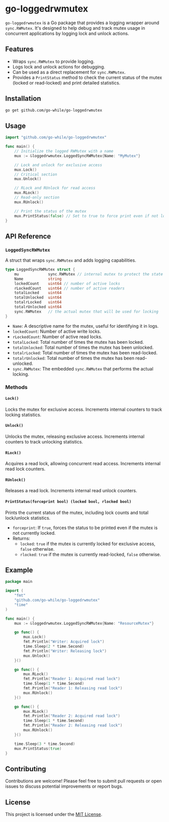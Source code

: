 # go-loggedrwmutex

`go-loggedrwmutex` is a Go package that provides a logging wrapper around `sync.RWMutex`. It's designed to help debug and track mutex usage in concurrent applications by logging lock and unlock actions.

## Features

- Wraps `sync.RWMutex` to provide logging.
- Logs lock and unlock actions for debugging.
- Can be used as a direct replacement for `sync.RWMutex`.
- Provides a `PrintStatus` method to check the current status of the mutex (locked or read-locked) and print detailed statistics.

## Installation

```bash
go get github.com/go-while/go-loggedrwmutex
```

## Usage

```go
import "github.com/go-while/go-loggedrwmutex"

func main() {
    // Initialize the logged RWMutex with a name
    mux := &loggedrwmutex.LoggedSyncRWMutex{Name: "MyMutex"}

    // Lock and unlock for exclusive access
    mux.Lock()
    // Critical section
    mux.Unlock()

    // RLock and RUnlock for read access
    mux.RLock()
    // Read-only section
    mux.RUnlock()

    // Print the status of the mutex
    mux.PrintStatus(false) // Set to true to force print even if not locked
}
```

## API Reference

### `LoggedSyncRWMutex`

A struct that wraps `sync.RWMutex` and adds logging capabilities.

```go
type LoggedSyncRWMutex struct {
	mu             sync.RWMutex // internal mutex to protect the state of the LoggedSyncRWMutex
	Name           string
	lockedCount    uint64 // number of active locks
	rLockedCount   uint64 // number of active readers
	totalLocked    uint64
	totalUnlocked  uint64
	totalrLocked   uint64
	totalrUnlocked uint64
	sync.RWMutex   // the actual mutex that will be used for locking
}
```

- `Name`: A descriptive name for the mutex, useful for identifying it in logs.
- `lockedCount`: Number of active write locks.
- `rLockedCount`: Number of active read locks.
- `totalLocked`: Total number of times the mutex has been locked.
- `totalUnlocked`: Total number of times the mutex has been unlocked.
- `totalrLocked`: Total number of times the mutex has been read-locked.
- `totalrUnlocked`: Total number of times the mutex has been read-unlocked.
- `sync.RWMutex`: The embedded `sync.RWMutex` that performs the actual locking.

### Methods

#### `Lock()`

Locks the mutex for exclusive access.  Increments internal counters to track locking statistics.

#### `Unlock()`

Unlocks the mutex, releasing exclusive access.  Increments internal counters to track unlocking statistics.

#### `RLock()`

Acquires a read lock, allowing concurrent read access. Increments internal read lock counters.

#### `RUnlock()`

Releases a read lock. Increments internal read unlock counters.

#### `PrintStatus(forceprint bool) (locked bool, rlocked bool)`

Prints the current status of the mutex, including lock counts and total lock/unlock statistics.

- `forceprint`: If `true`, forces the status to be printed even if the mutex is not currently locked.
- Returns:
    - `locked`: `true` if the mutex is currently locked for exclusive access, `false` otherwise.
    - `rlocked`: `true` if the mutex is currently read-locked, `false` otherwise.

## Example

```go
package main

import (
	"fmt"
	"github.com/go-while/go-loggedrwmutex"
	"time"
)

func main() {
	mux := &loggedrwmutex.LoggedSyncRWMutex{Name: "ResourceMutex"}

	go func() {
		mux.Lock()
		fmt.Println("Writer: Acquired lock")
		time.Sleep(2 * time.Second)
		fmt.Println("Writer: Releasing lock")
		mux.Unlock()
	}()

	go func() {
		mux.RLock()
		fmt.Println("Reader 1: Acquired read lock")
		time.Sleep(1 * time.Second)
		fmt.Println("Reader 1: Releasing read lock")
		mux.RUnlock()
	}()

	go func() {
		mux.RLock()
		fmt.Println("Reader 2: Acquired read lock")
		time.Sleep(1 * time.Second)
		fmt.Println("Reader 2: Releasing read lock")
		mux.RUnlock()
	}()

	time.Sleep(3 * time.Second)
	mux.PrintStatus(true)
}
```

## Contributing

Contributions are welcome! Please feel free to submit pull requests or open issues to discuss potential improvements or report bugs.

## License

This project is licensed under the [MIT License](LICENSE).